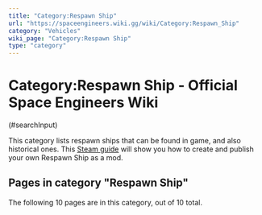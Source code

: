 ```yaml
---
title: "Category:Respawn Ship"
url: "https://spaceengineers.wiki.gg/wiki/Category:Respawn_Ship"
category: "Vehicles"
wiki_page: "Category:Respawn Ship"
type: "category"
---
```


# Category:Respawn Ship - Official Space Engineers Wiki

(#searchInput)

This category lists respawn ships that can be found in game, and also historical ones. This [Steam guide](https://steamcommunity.com/sharedfiles/fledetails/?id=406748833) will show you how to create and publish your own Respawn Ship as a mod.

## Pages in category "Respawn Ship"

The following 10 pages are in this category, out of 10 total.